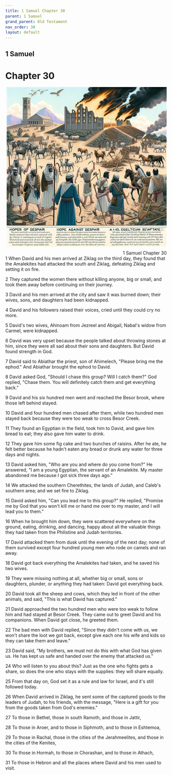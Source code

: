 ```yaml
---
title: 1 Samuel Chapter 30
parent: 1 Samuel
grand_parent: Old Testament
nav_order: 30
layout: default
---
```


## 1 Samuel

# Chapter 30

<div style="clear: both; text-align: right;">
    <img src="/assets/Image/1 Samuel/500/30.jpg" alt="1 Samuel Chapter 30" class="chapter-image" style="max-width: 100%; height: auto; float: right; margin: 0 0 10px 10px; padding-left: 10%;">
    <figcaption style="font-size: 14px;">1 Samuel Chapter 30</figcaption>
</div>
1 When David and his men arrived at Ziklag on the third day, they found that the Amalekites had attacked the south and Ziklag, defeating Ziklag and setting it on fire.

2 They captured the women there without killing anyone, big or small, and took them away before continuing on their journey.

3 David and his men arrived at the city and saw it was burned down; their wives, sons, and daughters had been kidnapped.

4 David and his followers raised their voices, cried until they could cry no more.

5 David's two wives, Ahinoam from Jezreel and Abigail, Nabal's widow from Carmel, were kidnapped.

6 David was very upset because the people talked about throwing stones at him, since they were all sad about their sons and daughters. But David found strength in God.

7 David said to Abiathar the priest, son of Ahimelech, "Please bring me the ephod." And Abiathar brought the ephod to David.

8 David asked God, "Should I chase this group? Will I catch them?" God replied, "Chase them. You will definitely catch them and get everything back."

9 David and his six hundred men went and reached the Besor brook, where those left behind stayed.

10 David and four hundred men chased after them, while two hundred men stayed back because they were too weak to cross Besor Creek.

11 They found an Egyptian in the field, took him to David, and gave him bread to eat; they also gave him water to drink.

12 They gave him some fig cake and two bunches of raisins. After he ate, he felt better because he hadn't eaten any bread or drunk any water for three days and nights.

13 David asked him, "Who are you and where do you come from?" He answered, "I am a young Egyptian, the servant of an Amalekite. My master abandoned me because I got sick three days ago."

14 We attacked the southern Cherethites, the lands of Judah, and Caleb's southern area; and we set fire to Ziklag.

15 David asked him, "Can you lead me to this group?" He replied, "Promise me by God that you won't kill me or hand me over to my master, and I will lead you to them."

16 When he brought him down, they were scattered everywhere on the ground, eating, drinking, and dancing, happy about all the valuable things they had taken from the Philistine and Judah territories.

17 David attacked them from dusk until the evening of the next day; none of them survived except four hundred young men who rode on camels and ran away.

18 David got back everything the Amalekites had taken, and he saved his two wives.

19 They were missing nothing at all, whether big or small, sons or daughters, plunder, or anything they had taken: David got everything back.

20 David took all the sheep and cows, which they led in front of the other animals, and said, "This is what David has captured."

21 David approached the two hundred men who were too weak to follow him and had stayed at Besor Creek. They came out to greet David and his companions. When David got close, he greeted them.

22 The bad men with David replied, "Since they didn't come with us, we won't share the loot we got back, except give each one his wife and kids so they can take them and leave."

23 David said, "My brothers, we must not do this with what God has given us. He has kept us safe and handed over the enemy that attacked us."

24 Who will listen to you about this? Just as the one who fights gets a share, so does the one who stays with the supplies: they will share equally.

25 From that day on, God set it as a rule and law for Israel, and it's still followed today.

26 When David arrived in Ziklag, he sent some of the captured goods to the leaders of Judah, to his friends, with the message, "Here is a gift for you from the goods taken from God's enemies."

27 To those in Bethel, those in south Ramoth, and those in Jattir,

28 To those in Aroer, and to those in Siphmoth, and to those in Eshtemoa,

29 To those in Rachal, those in the cities of the Jerahmeelites, and those in the cities of the Kenites,

30 To those in Hormah, to those in Chorashan, and to those in Athach,

31 To those in Hebron and all the places where David and his men used to visit.


